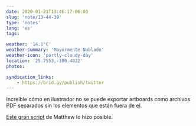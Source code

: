 ```yaml
---
date: 2020-01-21T13:46:17-06:00
slug: 'note/13-44-39'
type: 'notes'
lang: 'es'
tags:

weather: '14.1°C'
weather-summary: 'Mayormente Nublado'
weather-icon: 'partly-cloudy-day'
location: '25.7553,-100.4022'
photos:

syndication_links:
    - https://brid.gy/publish/twitter
---
```

Increíble cómo en ilustrador no se puede exportar artboards como archivos PDF separados sin los elementos que están fuera de el. 

[Este gran script](http://www.ericson.net/content/2011/06/export-illustrator-layers-andor-artboards-as-pngs-and-pdfs/) de Matthew lo hizo posible.